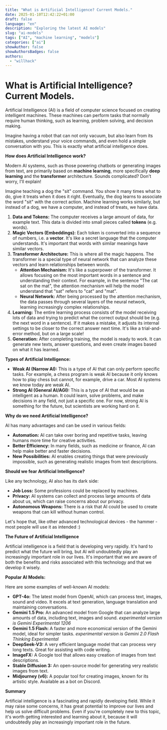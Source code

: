 ```yaml
---
title: "What is Artificial Intelligence? Current Models."
date: 2025-01-10T12:42:22+01:00
draft: false
language: "en"
description: "Exploring the latest AI models"
slug: "ai-models"
tags: ["AI", "machine learning", "models"]
categories: ["ai"]
showAuthor: false
showAuthorsBadges: false
authors:
  - "willhack"
---
```


# What is Artificial Intelligence? Current Models.

Artificial Intelligence (AI) is a field of computer science focused on creating intelligent machines. These machines can perform tasks that normally require human thinking, such as learning, problem solving, and decision making.

Imagine having a robot that can not only vacuum, but also learn from its mistakes, understand your voice commands, and even hold a simple conversation with you. This is exactly what artificial intelligence does.

**How does Artificial Intelligence work?**

Modern AI systems, such as those powering chatbots or generating images from text, are primarily based on **machine learning**, more specifically **deep learning** and the **transformer** architecture. Sounds complicated? Don't worry, I'll explain!

Imagine teaching a dog the "sit" command. You show it many times what to do, give it treats when it does it right. Eventually, the dog learns to associate the word "sit" with the correct action. Machine learning works similarly, but instead of a dog, we have a computer, and instead of treats, we have data.

1. **Data and Tokens:** The computer receives a large amount of data, for example text. This data is divided into small pieces called **tokens** (e.g. words).
2. **Magic Vectors (Embeddings):** Each token is converted into a sequence of numbers, i.e. a **vector**. It's like a secret language that the computer understands. It's important that words with similar meanings have similar vectors.
3. **Transformer Architecture:** This is where all the magic happens. The transformer is a special type of neural network that can analyze these vectors and learn relationships between words.
    *   **Attention Mechanism:** It's like a superpower of the transformer. It allows focusing on the most important words in a sentence and understanding their context. For example, in the sentence "The cat sat on the mat", the attention mechanism will help the model understand that "sat" refers to "cat" and "mat".
    *   **Neural Network:** After being processed by the attention mechanism, the data passes through several layers of the neural network, learning increasingly complex relationships.
4. **Learning:** The entire learning process consists of the model receiving lots of data and trying to predict what the correct output should be (e.g. the next word in a sentence). If it makes a mistake, it adjusts its internal settings to be closer to the correct answer next time. It's like a trial-and-error method, but on a large scale!
5. **Generation:** After completing training, the model is ready to work. It can generate new texts, answer questions, and even create images based on what it has learned.

**Types of Artificial Intelligence:**

*   **Weak AI (Narrow AI):** This is a type of AI that can only perform specific tasks. For example, a chess program is weak AI because it only knows how to play chess but cannot, for example, drive a car. Most AI systems we know today are weak AI.
*   **Strong AI (General AI/AGI):** This is a type of AI that would be as intelligent as a human. It could learn, solve problems, and make decisions in any field, not just a specific one. For now, strong AI is something for the future, but scientists are working hard on it.

**Why do we need Artificial Intelligence?**

AI has many advantages and can be used in various fields:

*   **Automation:** AI can take over boring and repetitive tasks, leaving humans more time for creative activities.
*   **Better Efficiency:** In many fields, such as medicine or finance, AI can help make better and faster decisions.
*   **New Possibilities:** AI enables creating things that were previously impossible, such as generating realistic images from text descriptions.

**Should we fear Artificial Intelligence?**

Like any technology, AI also has its dark side:

*   **Job Loss:** Some professions could be replaced by machines.
*   **Privacy:** AI systems can collect and process large amounts of data about us, which can raise concerns about our privacy.
*   **Autonomous Weapons:** There is a risk that AI could be used to create weapons that can kill without human control.

Let's hope that, like other advanced technological devices - the hammer - most people will use it as intended :)

**The Future of Artificial Intelligence**

Artificial intelligence is a field that is developing very rapidly. It's hard to predict what the future will bring, but AI will undoubtedly play an increasingly important role in our lives. It's important that we are aware of both the benefits and risks associated with this technology and that we develop it wisely.

**Popular AI Models:**

Here are some examples of well-known AI models:

*   **GPT-4o:** The latest model from OpenAI, which can process text, images, sound and video. It excels at text generation, language translation and maintaining conversations.
*   **Gemini 1.5 Pro:** An advanced model from Google that can analyze large amounts of data, including text, images and sound. *experimental version is Gemini Experimental 1206*
*   **Gemini 1.5 Flash:** A faster and more economical version of the Gemini model, ideal for simpler tasks.
*experimental version is Gemini 2.0 Flash Thinking Experimental*
*   **DeepSeek-V3:** A very efficient language model that can process very long texts. Great for assisting with code writing.
*   **ImageFX:** A Google tool that allows easy creation of images from text descriptions.
*   **Stable Diffusion 3:** An open-source model for generating very realistic images from text.
*   **Midjourney (v6):** A popular tool for creating images, known for its artistic style. Available as a bot on Discord.

**Summary**

Artificial intelligence is a fascinating and rapidly developing field. While it may raise some concerns, it has great potential to improve our lives and help us solve difficult problems. Even if you're completely new to this topic, it's worth getting interested and learning about it, because it will undoubtedly play an increasingly important role in the future.
